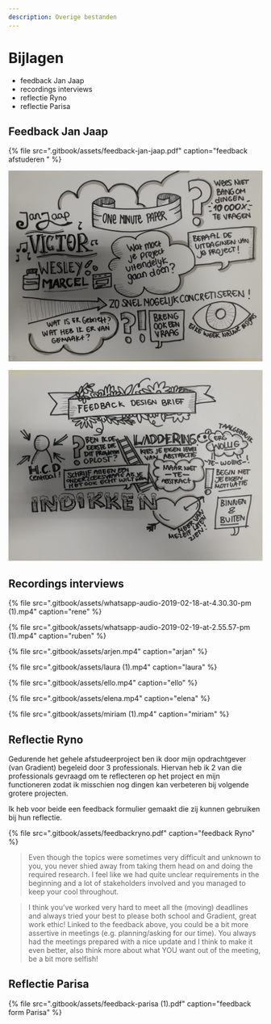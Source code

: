 ```yaml
---
description: Overige bestanden
---
```


# Bijlagen

* feedback Jan Jaap
* recordings interviews
* reflectie Ryno
* reflectie Parisa

## Feedback Jan Jaap 

{% file src=".gitbook/assets/feedback-jan-jaap.pdf" caption="feedback afstuderen " %}

![sketchnote eerste sessie](.gitbook/assets/bijlage8.jpeg)

![sketchnote feedback design brief](.gitbook/assets/bijlage7.jpeg)

## Recordings interviews

{% file src=".gitbook/assets/whatsapp-audio-2019-02-18-at-4.30.30-pm \(1\).mp4" caption="rene" %}

{% file src=".gitbook/assets/whatsapp-audio-2019-02-19-at-2.55.57-pm \(1\).mp4" caption="ruben" %}

{% file src=".gitbook/assets/arjen.mp4" caption="arjan" %}

{% file src=".gitbook/assets/laura \(1\).mp4" caption="laura" %}

{% file src=".gitbook/assets/ello.mp4" caption="ello" %}

{% file src=".gitbook/assets/elena.mp4" caption="elena" %}

{% file src=".gitbook/assets/miriam \(1\).mp4" caption="miriam" %}

## Reflectie Ryno

Gedurende het gehele afstudeerproject ben ik door mijn opdrachtgever \(van Gradient\) begeleid door 3 professionals. Hiervan heb ik 2 van die professionals gevraagd om te reflecteren op het project en mijn functioneren zodat ik misschien nog dingen kan verbeteren bij volgende grotere projecten. 

Ik heb voor beide een feedback formulier gemaakt die zij kunnen gebruiken bij hun reflectie. 

{% file src=".gitbook/assets/feedbackryno.pdf" caption="feedback Ryno" %}

> Even though the topics were sometimes very difficult and unknown to you, you never shied away from taking them head on and doing the required research. I feel like we had quite unclear requirements in the beginning and a lot of stakeholders involved and you managed to keep your cool throughout.

> I think you’ve worked very hard to meet all the \(moving\) deadlines and always tried your best to please both school and Gradient, great work ethic! Linked to the feedback above, you could be a bit more assertive in meetings \(e.g. planning/asking for our time\). You always had the meetings prepared with a nice update and I think to make it even better, also think more about what YOU want out of the meeting, be a bit more selfish!

## Reflectie Parisa

{% file src=".gitbook/assets/feedback-parisa \(1\).pdf" caption="feedback form Parisa" %}

